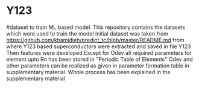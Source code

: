 # Y123
#dataset to train ML based model.
This repository contains the datasets which were used to train the model
Initial dataset was taken from https://github.com/khamidieh/predict_tc/blob/master/README.md from where Y123 based superconductors were extracted and saved in file Y123
Then features were developed 
Except for Odev all required parameters for element upto Rn has been stored in "Periodic Table of Elements"
Odev and other parameters can be realized as given in parameter formation table in supplementary material.
Whole process has been explained in the supplementary material
